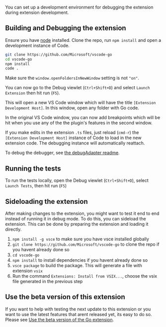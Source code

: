 You can set up a development environment for debugging the extension during extension development.

## Building and Debugging the extension

Ensure you have [node](https://nodejs.org/en/) installed.
Clone the repo, run `npm install` and open a development instance of Code.

```bash
git clone https://github.com/Microsoft/vscode-go
cd vscode-go
npm install
code .
```

Make sure the `window.openFoldersInNewWindow` setting is not `"on"`.

You can now go to the Debug viewlet (`Ctrl+Shift+D`) and select `Launch Extension` then hit run (`F5`).

This will open a new VS Code window which will have the title `[Extension Development Host]`. In this window, open any folder with Go code. 

In the original VS Code window, you can now add breakpoints which will be hit when you use any of the the plugin's features in the second window.

If you make edits in the extension `.ts` files, just reload (`cmd-r`) the `[Extension Development Host]` instance of Code to load in the new extension code.  The debugging instance will automatically reattach.

To debug the debugger, see [the debugAdapter readme](/Microsoft/vscode-go/tree/master/src/debugAdapter).

## Running the tests
To run the tests locally, open the Debug viewlet (`Ctrl+Shift+D`), select `Launch Tests`, then hit run (`F5`)

## Sideloading the extension
After making changes to the extension, you might want to test it end to end instead of running it in debug mode. To do this, you can sideload the extension. This can be done by preparing the extension and loading it directly.

1. `npm install -g vsce` to make sure you have vsce installed globally
2. `git clone https://github.com/Microsoft/vscode-go` to clone the repo if you havent already done so
3. `cd vscode-go`
4. `npm install` to install dependencies if you havent already done so
5. `vsce package` to build the package. This will generate a file with extension `vsix`
6. Run the command `Extensions: Install from VSIX...`, choose the vsix file generated in the previous step

## Use the beta version of this extension

If you want to help with testing the next update to this extension or you want to use the latest features that arent released yet, its easy to do so. Please see [Use the beta version of the Go extension](beta.md).